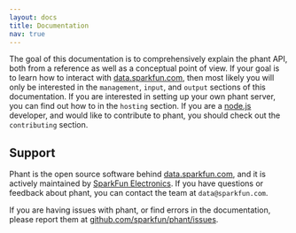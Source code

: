 ```yaml
---
layout: docs
title: Documentation
nav: true
---
```


The goal of this documentation is to comprehensively explain the phant API,
both from a reference as well as a conceptual point of view.  If your goal
is to learn how to interact with [data.sparkfun.com](http://data.sparkfun.com),
then most likely you will only be interested in the `management`, `input`, and `output`
sections of this documentation.  If you are interested in setting up your own phant
server, you can find out how to in the `hosting` section.  If you are a [node.js](http://nodejs.org)
developer, and would like to contribute to phant, you should check out the `contributing` section.

## Support
Phant is the open source software behind [data.sparkfun.com](https://data.sparkfun.com),
and it is actively maintained by [SparkFun Electronics](https://sparkfun.com). If
you have questions or feedback about phant, you can contact the team at `data@sparkfun.com`.

If you are having issues with phant, or find errors in the documentation, please report them
at [github.com/sparkfun/phant/issues](https://github.com/sparkfun/phant/issues).
